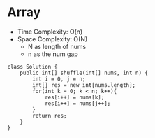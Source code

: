 # Array
* Time Complexity: O(n)
* Space Complexity: O(N)
	* N as length of nums
	* n as the num gap
```
class Solution {
    public int[] shuffle(int[] nums, int n) {
        int i = 0, j = n;
        int[] res = new int[nums.length];
        for(int k = 0; k < n; k++){
            res[i++] = nums[k];
            res[i++] = nums[j++];
        }
        return res;
    }
}
```
